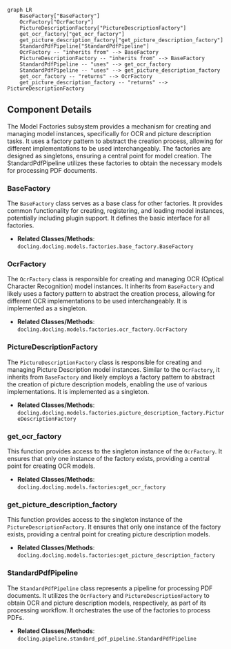 ```mermaid
graph LR
    BaseFactory["BaseFactory"]
    OcrFactory["OcrFactory"]
    PictureDescriptionFactory["PictureDescriptionFactory"]
    get_ocr_factory["get_ocr_factory"]
    get_picture_description_factory["get_picture_description_factory"]
    StandardPdfPipeline["StandardPdfPipeline"]
    OcrFactory -- "inherits from" --> BaseFactory
    PictureDescriptionFactory -- "inherits from" --> BaseFactory
    StandardPdfPipeline -- "uses" --> get_ocr_factory
    StandardPdfPipeline -- "uses" --> get_picture_description_factory
    get_ocr_factory -- "returns" --> OcrFactory
    get_picture_description_factory -- "returns" --> PictureDescriptionFactory
```

## Component Details

The Model Factories subsystem provides a mechanism for creating and managing model instances, specifically for OCR and picture description tasks. It uses a factory pattern to abstract the creation process, allowing for different implementations to be used interchangeably. The factories are designed as singletons, ensuring a central point for model creation. The StandardPdfPipeline utilizes these factories to obtain the necessary models for processing PDF documents.

### BaseFactory
The `BaseFactory` class serves as a base class for other factories. It provides common functionality for creating, registering, and loading model instances, potentially including plugin support. It defines the basic interface for all factories.
- **Related Classes/Methods**: `docling.docling.models.factories.base_factory.BaseFactory`

### OcrFactory
The `OcrFactory` class is responsible for creating and managing OCR (Optical Character Recognition) model instances. It inherits from `BaseFactory` and likely uses a factory pattern to abstract the creation process, allowing for different OCR implementations to be used interchangeably. It is implemented as a singleton.
- **Related Classes/Methods**: `docling.docling.models.factories.ocr_factory.OcrFactory`

### PictureDescriptionFactory
The `PictureDescriptionFactory` class is responsible for creating and managing Picture Description model instances. Similar to the `OcrFactory`, it inherits from `BaseFactory` and likely employs a factory pattern to abstract the creation of picture description models, enabling the use of various implementations. It is implemented as a singleton.
- **Related Classes/Methods**: `docling.docling.models.factories.picture_description_factory.PictureDescriptionFactory`

### get_ocr_factory
This function provides access to the singleton instance of the `OcrFactory`. It ensures that only one instance of the factory exists, providing a central point for creating OCR models.
- **Related Classes/Methods**: `docling.docling.models.factories:get_ocr_factory`

### get_picture_description_factory
This function provides access to the singleton instance of the `PictureDescriptionFactory`. It ensures that only one instance of the factory exists, providing a central point for creating picture description models.
- **Related Classes/Methods**: `docling.docling.models.factories:get_picture_description_factory`

### StandardPdfPipeline
The `StandardPdfPipeline` class represents a pipeline for processing PDF documents. It utilizes the `OcrFactory` and `PictureDescriptionFactory` to obtain OCR and picture description models, respectively, as part of its processing workflow. It orchestrates the use of the factories to process PDFs.
- **Related Classes/Methods**: `docling.pipeline.standard_pdf_pipeline.StandardPdfPipeline`
